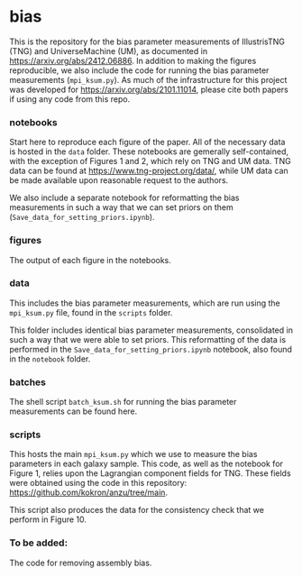 # bias
This is the repository for the bias parameter measurements of IllustrisTNG (TNG) and UniverseMachine (UM), as documented in https://arxiv.org/abs/2412.06886. In addition to making the figures reproducible, we also include the code for running the bias parameter measurements (<code>mpi_ksum.py</code>). As much of the infrastructure for this project was developed for https://arxiv.org/abs/2101.11014, please cite both papers if using any code from this repo.

### notebooks
Start here to reproduce each figure of the paper. All of the necessary data is hosted in the <code>data</code> folder. These notebooks are gemerally self-contained, with the exception of Figures 1 and 2, which rely on TNG and UM data. TNG data can be found at https://www.tng-project.org/data/, while UM data can be made available upon reasonable request to the authors.

We also include a separate notebook for reformatting the bias measurements in such a way that we can set priors on them (<code>Save_data_for_setting_priors.ipynb</code>).

### figures 
The output of each figure in the notebooks.

### data
This includes the bias parameter measurements, which are run using the <code>mpi_ksum.py</code> file, found in the <code>scripts</code> folder. 

This folder includes identical bias parameter measurements, consolidated in such a way that we were able to set priors. This reformatting of the data is performed in the <code>Save_data_for_setting_priors.ipynb</code> notebook, also found in the <code>notebook</code> folder. 

### batches
The shell script <code>batch_ksum.sh</code> for running the bias parameter measurements can be found here. 

### scripts
This hosts the main <code>mpi_ksum.py</code> which we use to measure the bias parameters in each galaxy sample. This code, as well as the notebook for Figure 1, relies upon the Lagrangian component fields for TNG. These fields were obtained using the code in this repository: https://github.com/kokron/anzu/tree/main. 

This script also produces the data for the consistency check that we perform in Figure 10.

### To be added: 
The code for removing assembly bias.
